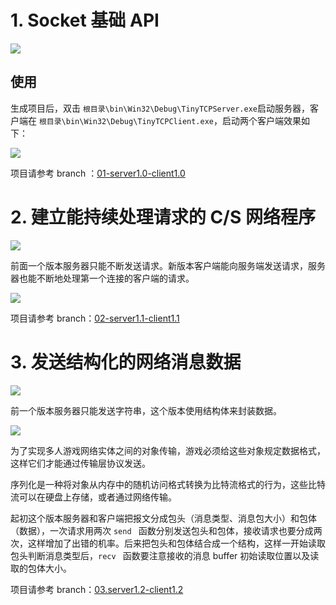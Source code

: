 # 1. Socket 基础 API

![](https://i.loli.net/2019/06/30/5d18097310d1e94392.png)

## 使用

生成项目后，双击 `根目录\bin\Win32\Debug\TinyTCPServer.exe`启动服务器，客户端在 `根目录\bin\Win32\Debug\TinyTCPClient.exe`，启动两个客户端效果如下：

![](https://i.loli.net/2019/06/30/5d180a159178922393.png)

项目请参考 branch ：[01-server1.0-client1.0](https://github.com/Latias94/CppGameServerFromScratch/tree/01-server1.0-client1.0)

# 2. 建立能持续处理请求的 C/S 网络程序

![](https://i.loli.net/2019/06/30/5d180ac4bedfb83305.png)

前面一个版本服务器只能不断发送请求。新版本客户端能向服务端发送请求，服务器也能不断地处理第一个连接的客户端的请求。

![](https://i.loli.net/2019/06/30/5d1816ca39a6852989.png)

项目请参考 branch：[02-server1.1-client1.1](https://github.com/Latias94/CppGameServerFromScratch/tree/02-server1.1-client1.1)

# 3. 发送结构化的网络消息数据

![](C:\Users\narut\AppData\Roaming\Typora\typora-user-images\1561871313076.png)

前一个版本服务器只能发送字符串，这个版本使用结构体来封装数据。

![](https://i.loli.net/2019/07/01/5d19541bd4e9045671.png)

为了实现多人游戏网络实体之间的对象传输，游戏必须给这些对象规定数据格式，这样它们才能通过传输层协议发送。

序列化是一种将对象从内存中的随机访问格式转换为比特流格式的行为，这些比特流可以在硬盘上存储，或者通过网络传输。

起初这个版本服务器和客户端把报文分成包头（消息类型、消息包大小）和包体（数据），一次请求用两次 `send ` 函数分别发送包头和包体，接收请求也要分成两次，这样增加了出错的机率。后来把包头和包体结合成一个结构，这样一开始读取包头判断消息类型后，`recv ` 函数要注意接收的消息 buffer 初始读取位置以及读取的包体大小。

项目请参考 branch：[03.server1.2-client1.2](https://github.com/Latias94/CppGameServerFromScratch/tree/03.server1.2-client1.2)